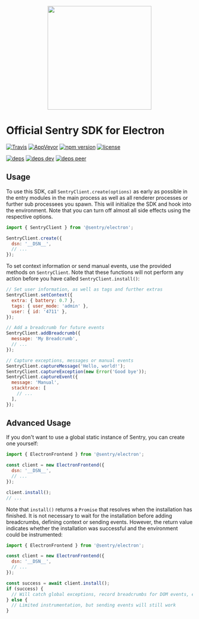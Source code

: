 <p align="center">
  <a href="https://sentry.io" target="_blank" align="center">
    <img src="https://sentry-brand.storage.googleapis.com/sentry-logo-black.png" width="280">
  </a>
  <br />
</p>

# Official Sentry SDK for Electron

[![Travis](https://img.shields.io/travis/getsentry/sentry-electron.svg?maxAge=2592000)](https://travis-ci.org/getsentry/sentry-electron)
[![AppVeyor](https://img.shields.io/appveyor/ci/sentry/sentry-electron.svg)](https://ci.appveyor.com/project/sentry/sentry-electron)
[![npm version](https://img.shields.io/npm/v/@sentry/electron.svg)](https://www.npmjs.com/package/@sentry/electron)
[![license](https://img.shields.io/github/license/getsentry/sentry-electron.svg)](https://github.com/getsentry/sentry-electron/blob/master/LICENSE)

[![deps](https://david-dm.org/getsentry/sentry-electron/status.svg)](https://david-dm.org/getsentry/sentry-electron?view=list)
[![deps dev](https://david-dm.org/getsentry/sentry-electron/dev-status.svg)](https://david-dm.org/getsentry/sentry-electron?type=dev&view=list)
[![deps peer](https://david-dm.org/getsentry/sentry-electron/peer-status.svg)](https://david-dm.org/getsentry/sentry-electron?type=peer&view=list)

## Usage

To use this SDK, call `SentryClient.create(options)` as early as possible in the
entry modules in the main process as well as all renderer processes or further
sub processees you spawn. This will initialize the SDK and hook into the
environment. Note that you can turn off almost all side effects using the
respective options.

```javascript
import { SentryClient } from '@sentry/electron';

SentryClient.create({
  dsn: '__DSN__',
  // ...
});
```

To set context information or send manual events, use the provided methods on
`SentryClient`. Note that these functions will not perform any action before you
have called `SentryClient.install()`:

```javascript
// Set user information, as well as tags and further extras
SentryClient.setContext({
  extra: { battery: 0.7 },
  tags: { user_mode: 'admin' },
  user: { id: '4711' },
});

// Add a breadcrumb for future events
SentryClient.addBreadcrumb({
  message: 'My Breadcrumb',
  // ...
});

// Capture exceptions, messages or manual events
SentryClient.captureMessage('Hello, world!');
SentryClient.captureException(new Error('Good bye'));
SentryClient.captureEvent({
  message: 'Manual',
  stacktrace: [
    // ...
  ],
});
```

## Advanced Usage

If you don't want to use a global static instance of Sentry, you can create one
yourself:

```javascript
import { ElectronFrontend } from '@sentry/electron';

const client = new ElectronFrontend({
  dsn: '__DSN__',
  // ...
});

client.install();
// ...
```

Note that `install()` returns a `Promise` that resolves when the installation
has finished. It is not necessary to wait for the installation before adding
breadcrumbs, defining context or sending events. However, the return value
indicates whether the installation was successful and the environment could be
instrumented:

```javascript
import { ElectronFrontend } from '@sentry/electron';

const client = new ElectronFrontend({
  dsn: '__DSN__',
  // ...
});

const success = await client.install();
if (success) {
  // Will catch global exceptions, record breadcrumbs for DOM events, etc...
} else {
  // Limited instrumentation, but sending events will still work
}
```

